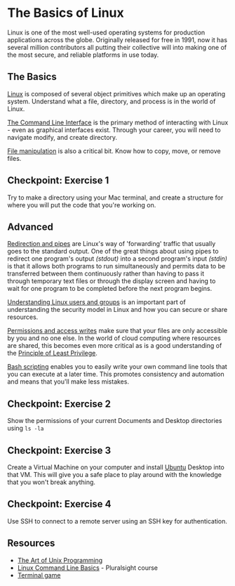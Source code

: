 # The Basics of Linux

Linux is one of the most well-used operating systems for production applications across the globe. Originally released for free in 1991, now it has several million contributors all putting their collective will into making one of the most secure, and reliable platforms in use today.

## The Basics

[Linux](http://www.ee.surrey.ac.uk/Teaching/Unix/unixintro.html) is composed of several object primitives which make up an operating system. Understand what a file, directory, and process is in the world of Linux.

[The Command Line Interface](http://www.ee.surrey.ac.uk/Teaching/Unix/unix1.html) is the primary method of interacting with Linux - even as graphical interfaces exist. Through your career, you will need to navigate modify, and create directory.

[File manipulation](http://www.ee.surrey.ac.uk/Teaching/Unix/unix2.html) is also a critical bit. Know how to copy, move, or remove files.


## Checkpoint: Exercise 1

Try to make a directory using your Mac terminal, and create a structure for where you will put the code that you're working on.

## Advanced

[Redirection and pipes](http://www.ee.surrey.ac.uk/Teaching/Unix/unix3.html) are Linux's way of 'forwarding' traffic that usually goes to the standard output.  One of the great things about using pipes to redirect one program's output _(stdout)_ into a second program's input _(stdin)_ is that it allows both programs to run simultaneously and permits data to be transferred between them continuously rather than having to pass it through temporary text files or through the display screen and having to wait for one program to be completed before the next program begins.

[Understanding Linux users and groups](https://linuxacademy.com/howtoguides/posts/show/topic/12659-understanding-linux-users-and-groups) is an important part of understanding the security model in Linux and how you can secure or share resources.

[Permissions and access writes](http://www.ee.surrey.ac.uk/Teaching/Unix/unix5.html) make sure that your files are only accessible by you and no one else. In the world of cloud computing where resources are shared, this becomes even more critical as is a good understanding of the [Principle of Least Privilege](https://digitalguardian.com/blog/what-principle-least-privilege-polp-best-practice-information-security-and-compliance).

[Bash scripting](http://tldp.org/HOWTO/Bash-Prog-Intro-HOWTO.html) enables you to easily write your own command line tools that you can execute at a later time.  This promotes consistency and automation and means that you'll make less mistakes.

## Checkpoint: Exercise 2

Show the permissions of your current Documents and Desktop directories using `ls -la`

## Checkpoint: Exercise 3

Create a Virtual Machine on your computer and install [Ubuntu](https://www.ubuntu.com) Desktop into that VM.  This will give you a safe place to play around with the knowledge that you won't break anything.

## Checkpoint: Exercise 4

Use SSH to connect to a remote server using an SSH key for authentication.

## Resources

- [The Art of Unix Programming](http://www.catb.org/esr/writings/taoup/)
- [Linux Command Line Basics](https://app.pluralsight.com/library/courses/linux-cli-fundamentals/table-of-contents) - Pluralsight course  
- [Terminal game](http://www.mprat.org/Terminus/)